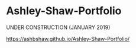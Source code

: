 # Ashley-Shaw-Portfolio

UNDER CONSTRUCTION (JANUARY 2019)

https://ashbshaw.github.io/Ashley-Shaw-Portfolio/
